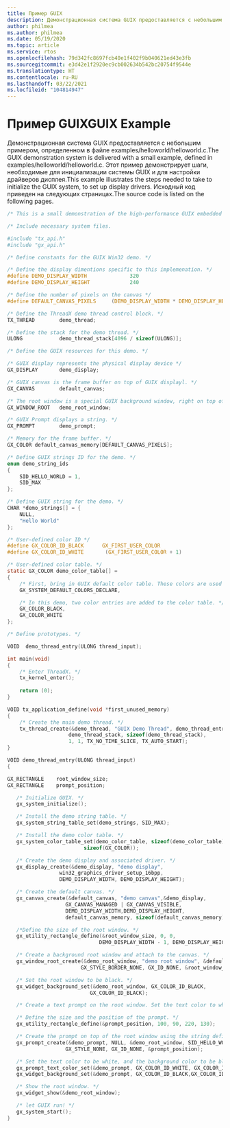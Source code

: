 ```yaml
---
title: Пример GUIX
description: Демонстрационная система GUIX предоставляется с небольшим примером, определенном в файле examples/helloworld/helloworld.c.
author: philmea
ms.author: philmea
ms.date: 05/19/2020
ms.topic: article
ms.service: rtos
ms.openlocfilehash: 79d342fc8697fcb40e1f402f9b040621ed43e3fb
ms.sourcegitcommit: e3d42e1f2920ec9cb002634b542bc20754f9544e
ms.translationtype: HT
ms.contentlocale: ru-RU
ms.lasthandoff: 03/22/2021
ms.locfileid: "104814947"
---
```

# <a name="guix-example"></a><span data-ttu-id="e62b3-103">Пример GUIX</span><span class="sxs-lookup"><span data-stu-id="e62b3-103">GUIX Example</span></span>

<span data-ttu-id="e62b3-104">Демонстрационная система GUIX предоставляется с небольшим примером, определенном в файле examples/helloworld/helloworld.c.</span><span class="sxs-lookup"><span data-stu-id="e62b3-104">The GUIX demonstration system is delivered with a small example, defined in examples/helloworld/helloworld.c.</span></span> <span data-ttu-id="e62b3-105">Этот пример демонстрирует шаги, необходимые для инициализации системы GUIX и для настройки драйверов дисплея.</span><span class="sxs-lookup"><span data-stu-id="e62b3-105">This example illustrates the steps needed to take to initialize the GUIX system, to set up display drivers.</span></span> <span data-ttu-id="e62b3-106">Исходный код приведен на следующих страницах.</span><span class="sxs-lookup"><span data-stu-id="e62b3-106">The source code is listed on the following pages.</span></span>

```c
/* This is a small demonstration of the high-performance GUIX embedded UI run-time environment. This demonstration consists of a simple "Hello World" prompt on top of the root window. */

/* Include necessary system files.

#include "tx_api.h"
#include "gx_api.h"

/* Define constants for the GUIX Win32 demo. */

/* Define the display dimentions specific to this implemenation. */
#define DEMO_DISPLAY_WIDTH              320
#define DEMO_DISPLAY_HEIGHT             240

/* Define the number of pixels on the canvas */
#define DEFAULT_CANVAS_PIXELS     (DEMO_DISPLAY_WIDTH * DEMO_DISPLAY_HEIGHT)

/* Define the ThreadX demo thread control block. */
TX_THREAD        demo_thread;

/* Define the stack for the demo thread. */
ULONG            demo_thread_stack[4096 / sizeof(ULONG)];

/* Define the GUIX resources for this demo. */

/* GUIX display represents the physical display device */
GX_DISPLAY       demo_display;

/* GUIX canvas is the frame buffer on top of GUIX displayl. */
GX_CANVAS        default_canvas;

/* The root window is a special GUIX background window, right on top of the canvas. */
GX_WINDOW_ROOT   demo_root_window;

/* GUIX Prompt displays a string. */
GX_PROMPT        demo_prompt;

/* Memory for the frame buffer. */
GX_COLOR default_canvas_memory[DEFAULT_CANVAS_PIXELS];

/* Define GUIX strings ID for the demo. */ 
enum demo_string_ids
{
    SID_HELLO_WORLD = 1,
    SID_MAX
};

/* Define GUIX string for the demo. */
CHAR *demo_strings[] = {
    NULL,
    "Hello World"
};

/* User-defined color ID */
#define GX_COLOR_ID_BLACK      GX_FIRST_USER_COLOR
#define GX_COLOR_ID_WHITE       (GX_FIRST_USER_COLOR + 1)

/* User-defined color table. */
static GX_COLOR demo_color_table[] =
{
    /* First, bring in GUIX default color table. These colors are used by GUIX internals. */ 
    GX_SYSTEM_DEFAULT_COLORS_DECLARE,

    /* In this demo, two color entries are added to the color table. */
    GX_COLOR_BLACK,
    GX_COLOR_WHITE 
};

/* Define prototypes. */

VOID  demo_thread_entry(ULONG thread_input);

int main(void)
{
    /* Enter ThreadX. */ 
    tx_kernel_enter();
    
    return (0);
}

VOID tx_application_define(void *first_unused_memory)
{
    /* Create the main demo thread. */
    tx_thread_create(&demo_thread, "GUIX Demo Thread", demo_thread_entry, 0, 
                    demo_thread_stack, sizeof(demo_thread_stack),
                    1, 1, TX_NO_TIME_SLICE, TX_AUTO_START);
}

VOID demo_thread_entry(ULONG thread_input)
{

GX_RECTANGLE    root_window_size;
GX_RECTANGLE    prompt_position;

   /* Initialize GUIX. */ 
   gx_system_initialize();

   /* Install the demo string table. */
   gx_system_string_table_set(demo_strings, SID_MAX);

   /* Install the demo color table. */
   gx_system_color_table_set(demo_color_table, sizeof(demo_color_table) / 
                         sizeof(GX_COLOR));

   /* Create the demo display and associated driver. */
   gx_display_create(&demo_display, "demo display",
                 win32_graphics_driver_setup_16bpp, 
                 DEMO_DISPLAY_WIDTH, DEMO_DISPLAY_HEIGHT);

   /* Create the default canvas. */
   gx_canvas_create(&default_canvas, "demo canvas",&demo_display,
                   GX_CANVAS_MANAGED | GX_CANVAS_VISIBLE, 
                   DEMO_DISPLAY_WIDTH,DEMO_DISPLAY_HEIGHT,
                   default_canvas_memory, sizeof(default_canvas_memory));

   /*Define the size of the root window. */
   gx_utility_rectangle_define(&root_window_size, 0, 0,
                              DEMO_DISPLAY_WIDTH - 1, DEMO_DISPLAY_HEIGHT - 1);

   /* Create a background root window and attach to the canvas. */
   gx_window_root_create(&demo_root_window, "demo root window", &default_canvas,
                        GX_STYLE_BORDER_NONE, GX_ID_NONE, &root_window_size);

   /* Set the root window to be black. */
   gx_widget_background_set(&demo_root_window, GX_COLOR_ID_BLACK, 
                           GX_COLOR_ID_BLACK);

   /* Create a text prompt on the root window. Set the text color to white, and the background to black. */

   /* Define the size and the position of the prompt. */
   gx_utility_rectangle_define(&prompt_position, 100, 90, 220, 130);

   /* Create the prompt on top of the root window using the string defined by string ID SID_HELLO_WORLD. */
   gx_prompt_create(&demo_prompt, NULL, &demo_root_window, SID_HELLO_WORLD, 
                   GX_STYLE_NONE, GX_ID_NONE, &prompt_position);

   /* Set the text color to be white, and the background color to be black. */ 
   gx_prompt_text_color_set(&demo_prompt, GX_COLOR_ID_WHITE, GX_COLOR_ID_WHITE);
   gx_widget_background_set(&demo_prompt, GX_COLOR_ID_BLACK,GX_COLOR_ID_BLACK);

   /* Show the root window. */
   gx_widget_show(&demo_root_window);

   /* let GUIX run! */
   gx_system_start();
}
```
